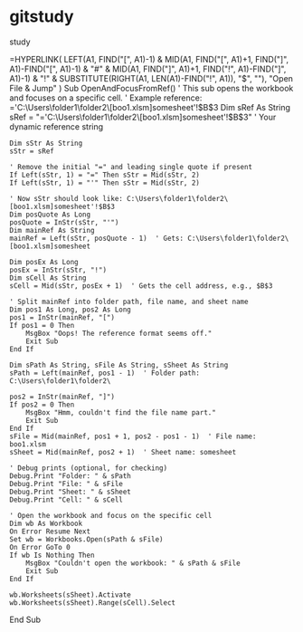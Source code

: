 # gitstudy
study

=HYPERLINK(
    LEFT(A1, FIND("[", A1)-1) & 
    MID(A1, FIND("[", A1)+1, FIND("]", A1)-FIND("[", A1)-1) & 
    "#" & 
    MID(A1, FIND("]", A1)+1, FIND("!", A1)-FIND("]", A1)-1) & 
    "!" & 
    SUBSTITUTE(RIGHT(A1, LEN(A1)-FIND("!", A1)), "$", ""),
    "Open File & Jump"
)
Sub OpenAndFocusFromRef()
    ' This sub opens the workbook and focuses on a specific cell.
    ' Example reference: ='C:\Users\folder1\folder2\[boo1.xlsm]somesheet'!$B$3
    Dim sRef As String
    sRef = "='C:\Users\folder1\folder2\[boo1.xlsm]somesheet'!$B$3"  ' Your dynamic reference string

    Dim sStr As String
    sStr = sRef
    
    ' Remove the initial "=" and leading single quote if present
    If Left(sStr, 1) = "=" Then sStr = Mid(sStr, 2)
    If Left(sStr, 1) = "'" Then sStr = Mid(sStr, 2)
    
    ' Now sStr should look like: C:\Users\folder1\folder2\[boo1.xlsm]somesheet'!$B$3
    Dim posQuote As Long
    posQuote = InStr(sStr, "'")
    Dim mainRef As String
    mainRef = Left(sStr, posQuote - 1)  ' Gets: C:\Users\folder1\folder2\[boo1.xlsm]somesheet
    
    Dim posEx As Long
    posEx = InStr(sStr, "!")
    Dim sCell As String
    sCell = Mid(sStr, posEx + 1)  ' Gets the cell address, e.g., $B$3
    
    ' Split mainRef into folder path, file name, and sheet name
    Dim pos1 As Long, pos2 As Long
    pos1 = InStr(mainRef, "[")
    If pos1 = 0 Then
        MsgBox "Oops! The reference format seems off."
        Exit Sub
    End If
    
    Dim sPath As String, sFile As String, sSheet As String
    sPath = Left(mainRef, pos1 - 1)  ' Folder path: C:\Users\folder1\folder2\
    
    pos2 = InStr(mainRef, "]")
    If pos2 = 0 Then
        MsgBox "Hmm, couldn't find the file name part."
        Exit Sub
    End If
    sFile = Mid(mainRef, pos1 + 1, pos2 - pos1 - 1)  ' File name: boo1.xlsm
    sSheet = Mid(mainRef, pos2 + 1)  ' Sheet name: somesheet
    
    ' Debug prints (optional, for checking)
    Debug.Print "Folder: " & sPath
    Debug.Print "File: " & sFile
    Debug.Print "Sheet: " & sSheet
    Debug.Print "Cell: " & sCell
    
    ' Open the workbook and focus on the specific cell
    Dim wb As Workbook
    On Error Resume Next
    Set wb = Workbooks.Open(sPath & sFile)
    On Error GoTo 0
    If wb Is Nothing Then
        MsgBox "Couldn't open the workbook: " & sPath & sFile
        Exit Sub
    End If
    
    wb.Worksheets(sSheet).Activate
    wb.Worksheets(sSheet).Range(sCell).Select
End Sub
